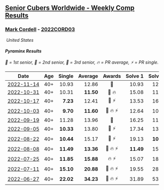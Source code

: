 <style>table {white-space: nowrap;}</style>
<link rel="stylesheet" type="text/css" href="/scw-comp/css/flags.css" />

## [Senior Cubers Worldwide - Weekly Comp Results](/scw-comp/results/)
### [Mark Cordell](README.md) - [2022CORD03](https://www.worldcubeassociation.org/persons/2022CORD03?event=pyram)

<i class="flag flag-US" />&nbsp;United States

#### Pyraminx Results

<span style="white-space: nowrap;">🥇 = 1st senior</span>, <span style="white-space: nowrap;">🥈 = 2nd senior</span>, <span style="white-space: nowrap;">🥉 = 3rd senior</span>, <span style="white-space: nowrap;">🔥 = PR average</span>, <span style="white-space: nowrap;">⚡ = PR single</span>.

| Date | Age | Single | Average | Awards | Solve 1 | Solve 2 | Solve 3 | Solve 4 | Solve 5 | Video |
| :--: | :--: | --: | --: | :--: | --: | --: | --: | --: | --: | :-- |
| [2022-11-14](../../results/2022-11-14/pyram.md) | 40+ | 10.93 | 12.86 | 🥈 | 10.93 | 12.23 | 13.99 | 12.44 | 13.91 | [Desktop](https://www.facebook.com/events/6099811736738322/permalink/6145487015504127) / [Mobile](https://m.facebook.com/events/6099811736738322?view=permalink&id=6145487015504127) |
| [2022-10-31](../../results/2022-10-31/pyram.md) | 40+ | 10.31 | **11.50** | 🥈 🔥 | 15.08 | 11.48 | 11.24 | 10.31 | 11.78 | [Desktop](https://www.facebook.com/events/843784600089254/permalink/853401805794200) / [Mobile](https://m.facebook.com/events/843784600089254?view=permalink&id=853401805794200) |
| [2022-10-17](../../results/2022-10-17/pyram.md) | 40+ | **7.23** | 12.41 | 🥇 ⚡ | 13.53 | 16.49 | 13.38 | 10.33 | **7.23** | [Desktop](https://www.facebook.com/events/1085515762098391/permalink/1095070054476295) / [Mobile](https://m.facebook.com/events/1085515762098391?view=permalink&id=1095070054476295) |
| [2022-10-03](../../results/2022-10-03/pyram.md) | 40+ | **9.70** | **11.60** | 🥈 🔥 ⚡ | 12.64 | 10.35 | **9.70** | 11.80 | 13.34 | [Desktop](https://www.facebook.com/events/3347502062203517/permalink/3360613967558993) / [Mobile](https://m.facebook.com/events/3347502062203517?view=permalink&id=3360613967558993) |
| [2022-09-19](../../results/2022-09-19/pyram.md) | 40+ | 11.28 | 13.96 | 🥈 | 16.25 | 11.28 | 13.77 | 22.45 | 11.86 | [Desktop](https://www.facebook.com/events/622543946125717/permalink/633493748364070) / [Mobile](https://m.facebook.com/events/622543946125717?view=permalink&id=633493748364070) |
| [2022-09-05](../../results/2022-09-05/pyram.md) | 40+ | **10.33** | 13.80 | 🥈 ⚡ | 17.34 | 13.78 | 12.10 | **10.33** | 15.51 | [Desktop](https://www.facebook.com/events/921549679236169/permalink/932686131455857) / [Mobile](https://m.facebook.com/events/921549679236169?view=permalink&id=932686131455857) |
| [2022-08-22](../../results/2022-08-22/pyram.md) | 40+ | **10.44** | 15.17 | 🥉 ⚡ | 19.13 | **10.44** | 13.16 | 13.22 | 19.71 | [Desktop](https://www.facebook.com/events/476554570981315/permalink/485386996764739) / [Mobile](https://m.facebook.com/events/476554570981315?view=permalink&id=485386996764739) |
| [2022-08-08](../../results/2022-08-08/pyram.md) | 40+ | **11.49** | **13.36** | 🥈 🔥 ⚡ | **11.49** | 15.96 | 13.03 | 11.69 | 15.37 | [Desktop](https://www.facebook.com/events/1202320373645710/permalink/1211304392747308) / [Mobile](https://m.facebook.com/events/1202320373645710?view=permalink&id=1211304392747308) |
| [2022-07-25](../../results/2022-07-25/pyram.md) | 40+ | **11.85** | **15.88** | 🔥 ⚡ | 15.07 | 18.81 | **11.85** | 17.37 | 15.21 | [Desktop](https://www.facebook.com/events/587016656266234/permalink/595844682050098) / [Mobile](https://m.facebook.com/events/587016656266234?view=permalink&id=595844682050098) |
| [2022-07-11](../../results/2022-07-11/pyram.md) | 40+ | **15.10** | **20.88** | 🥉 🔥 ⚡ | 19.55 | 28.43 | 24.41 | **15.10** | 18.67 | [Desktop](https://www.facebook.com/events/1077792383124606/permalink/1087145182189326) / [Mobile](https://m.facebook.com/events/1077792383124606?view=permalink&id=1087145182189326) |
| [2022-06-27](../../results/2022-06-27/pyram.md) | 40+ | **22.02** | **34.23** | 🥉 🔥 ⚡ | 31.89 | 53.03 | 37.05 | 33.76 | **22.02** | [Desktop](https://www.facebook.com/events/3239186643032731/permalink/3249854785299250) / [Mobile](https://m.facebook.com/events/3239186643032731?view=permalink&id=3249854785299250) |


<!-- Global site tag (gtag.js) - Google Analytics -->
<script async src="https://www.googletagmanager.com/gtag/js?id=UA-86348435-3"></script>
<script>window.dataLayer = window.dataLayer || []; function gtag() {dataLayer.push(arguments);} gtag('js', new Date()); gtag('config', 'UA-86348435-3');</script>

